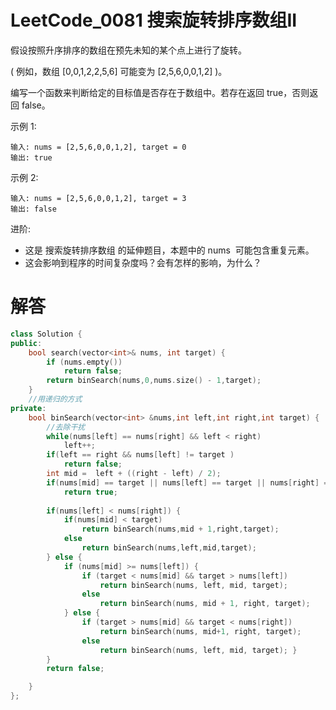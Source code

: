 # LeetCode_0081 搜索旋转排序数组II

假设按照升序排序的数组在预先未知的某个点上进行了旋转。

( 例如，数组 [0,0,1,2,2,5,6] 可能变为 [2,5,6,0,0,1,2] )。

编写一个函数来判断给定的目标值是否存在于数组中。若存在返回 true，否则返回 false。

示例 1:
```
输入: nums = [2,5,6,0,0,1,2], target = 0
输出: true
```
示例 2:
```
输入: nums = [2,5,6,0,0,1,2], target = 3
输出: false
```
进阶:
* 这是 搜索旋转排序数组 的延伸题目，本题中的 nums  可能包含重复元素。
* 这会影响到程序的时间复杂度吗？会有怎样的影响，为什么？

# 解答

```C++
class Solution {
public:
    bool search(vector<int>& nums, int target) {
        if (nums.empty())
            return false;
        return binSearch(nums,0,nums.size() - 1,target);
    }
    //用递归的方式
private:
    bool binSearch(vector<int> &nums,int left,int right,int target) {
        //去除干扰
        while(nums[left] == nums[right] && left < right)
            left++;
        if(left == right && nums[left] != target )
            return false;
        int mid =  left + ((right - left) / 2);
        if(nums[mid] == target || nums[left] == target || nums[right] == target)
            return true;
        
        if(nums[left] < nums[right]) {
            if(nums[mid] < target)
                return binSearch(nums,mid + 1,right,target);
            else 
                return binSearch(nums,left,mid,target);
        } else {
            if (nums[mid] >= nums[left]) {      
                if (target < nums[mid] && target > nums[left]) 
                    return binSearch(nums, left, mid, target); 
                else 
                    return binSearch(nums, mid + 1, right, target); 
            } else { 
                if (target > nums[mid] && target < nums[right]) 
                    return binSearch(nums, mid+1, right, target); 
                else 
                    return binSearch(nums, left, mid, target); }
        } 
        return false;

    }
};
```